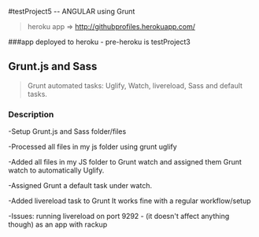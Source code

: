 #testProject5  -- ANGULAR using Grunt 

 > heroku app => http://githubprofiles.herokuapp.com/

###app deployed to heroku - pre-heroku is testProject3

## Grunt.js and Sass

> Grunt automated tasks: Uglify, Watch, livereload, Sass and default tasks.


### Description


-Setup Grunt.js and Sass folder/files

-Processed all files in my js folder using grunt uglify

-Added all files in my JS folder to Grunt watch and assigned them
 Grunt watch to automatically Uglify.

-Assigned Grunt a default task under watch.

-Added livereload task to Grunt
  It works fine with a regular workflow/setup
 
-Issues: running livereload on port 9292 - (it doesn't affect anything though)
          as an app with rackup
